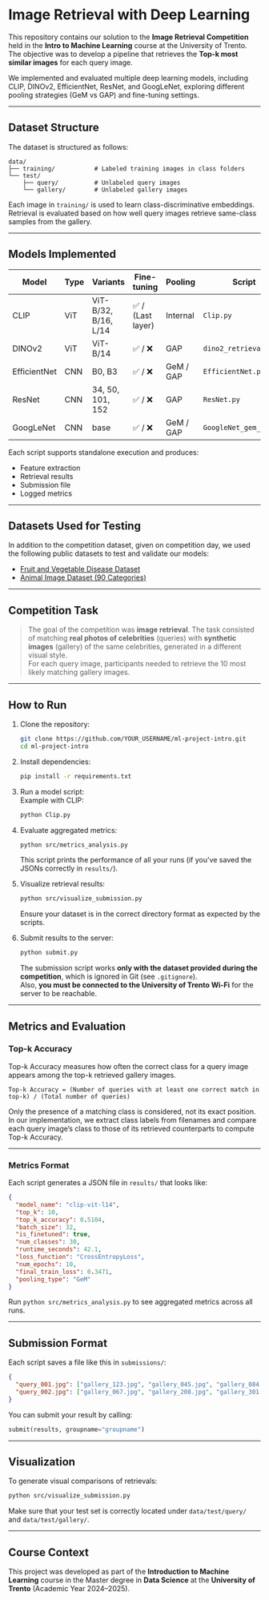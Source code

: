 
# Image Retrieval with Deep Learning

This repository contains our solution to the **Image Retrieval Competition** held in the **Intro to Machine Learning** course at the University of Trento. The objective was to develop a pipeline that retrieves the **Top-k most similar images** for each query image.

We implemented and evaluated multiple deep learning models, including CLIP, DINOv2, EfficientNet, ResNet, and GoogLeNet, exploring different pooling strategies (GeM vs GAP) and fine-tuning settings.

---

## Dataset Structure

The dataset is structured as follows:

```
data/
├── training/           # Labeled training images in class folders
└── test/
    ├── query/          # Unlabeled query images
    └── gallery/        # Unlabeled gallery images
```

Each image in `training/` is used to learn class-discriminative embeddings. Retrieval is evaluated based on how well query images retrieve same-class samples from the gallery.

---

## Models Implemented

| Model         | Type      | Variants         | Fine-tuning | Pooling     | Script                         |
|---------------|-----------|------------------|-------------|-------------|--------------------------------|
| CLIP          | ViT       | ViT-B/32, B/16, L/14 | ✅ / (Last layer) | Internal    | `Clip.py`                      |
| DINOv2        | ViT       | ViT-B/14          | ✅ / ❌     | GAP         | `dino2_retrieval_*.py`         |
| EfficientNet  | CNN       | B0, B3            | ✅ / ❌     | GeM / GAP   | `EfficientNet.py`              |
| ResNet        | CNN       | 34, 50, 101, 152 | ✅ / ❌   | GAP         | `ResNet.py`                    |
| GoogLeNet     | CNN       | base              | ✅ / ❌     | GeM / GAP   | `GoogleNet_gem_gap.py`         |

Each script supports standalone execution and produces:
- Feature extraction
- Retrieval results
- Submission file
- Logged metrics

---

## Datasets Used for Testing

In addition to the competition dataset, given on competition day, we used the following public datasets to test and validate our models:

- [Fruit and Vegetable Disease Dataset](https://www.kaggle.com/datasets/muhammad0subhan/fruit-and-vegetable-disease-healthy-vs-rotten)  
- [Animal Image Dataset (90 Categories)](https://www.kaggle.com/datasets/iamsouravbanerjee/animal-image-dataset-90-different-animals)

---

## Competition Task

> The goal of the competition was **image retrieval**. The task consisted of matching **real photos of celebrities** (queries) with **synthetic images** (gallery) of the same celebrities, generated in a different visual style.  
> For each query image, participants needed to retrieve the 10 most likely matching gallery images.

---

## How to Run

1. Clone the repository:
   ```bash
   git clone https://github.com/YOUR_USERNAME/ml-project-intro.git
   cd ml-project-intro
   ```

2. Install dependencies:  
   ```bash
   pip install -r requirements.txt
   ```

3. Run a model script:  
   Example with CLIP:
   ```bash
   python Clip.py
   ```

4. Evaluate aggregated metrics:  
   ```bash
   python src/metrics_analysis.py
   ```
   This script prints the performance of all your runs (if you've saved the JSONs correctly in `results/`).

5. Visualize retrieval results:  
   ```bash
   python src/visualize_submission.py
   ```
   Ensure your dataset is in the correct directory format as expected by the scripts.

6. Submit results to the server:  
   ```bash
   python submit.py
   ```
   The submission script works **only with the dataset provided during the competition**, which is ignored in Git (see `.gitignore`).  
   Also, **you must be connected to the University of Trento Wi-Fi** for the server to be reachable.

---

## Metrics and Evaluation

### Top-k Accuracy

Top-k Accuracy measures how often the correct class for a query image appears among the top-k retrieved gallery images.

```
Top-k Accuracy = (Number of queries with at least one correct match in top-k) / (Total number of queries)
```

Only the presence of a matching class is considered, not its exact position. In our implementation, we extract class labels from filenames and compare each query image’s class to those of its retrieved counterparts to compute Top-k Accuracy.

---

### Metrics Format

Each script generates a JSON file in `results/` that looks like:

```json
{
  "model_name": "clip-vit-l14",
  "top_k": 10,
  "top_k_accuracy": 0.5104,
  "batch_size": 32,
  "is_finetuned": true,
  "num_classes": 30,
  "runtime_seconds": 42.1,
  "loss_function": "CrossEntropyLoss",
  "num_epochs": 10,
  "final_train_loss": 0.3471,
  "pooling_type": "GeM"
}
```

Run `python src/metrics_analysis.py` to see aggregated metrics across all runs.

---

## Submission Format

Each script saves a file like this in `submissions/`:

```json
{
  "query_001.jpg": ["gallery_123.jpg", "gallery_045.jpg", "gallery_084.jpg"],
  "query_002.jpg": ["gallery_067.jpg", "gallery_208.jpg", "gallery_301.jpg"]
}
```

You can submit your result by calling:

```python
submit(results, groupname="groupname")
```

---

## Visualization

To generate visual comparisons of retrievals:

```bash
python src/visualize_submission.py
```

Make sure that your test set is correctly located under `data/test/query/` and `data/test/gallery/`.

---

## Course Context

This project was developed as part of the **Introduction to Machine Learning** course in the Master degree in **Data Science** at the **University of Trento** (Academic Year 2024–2025).
